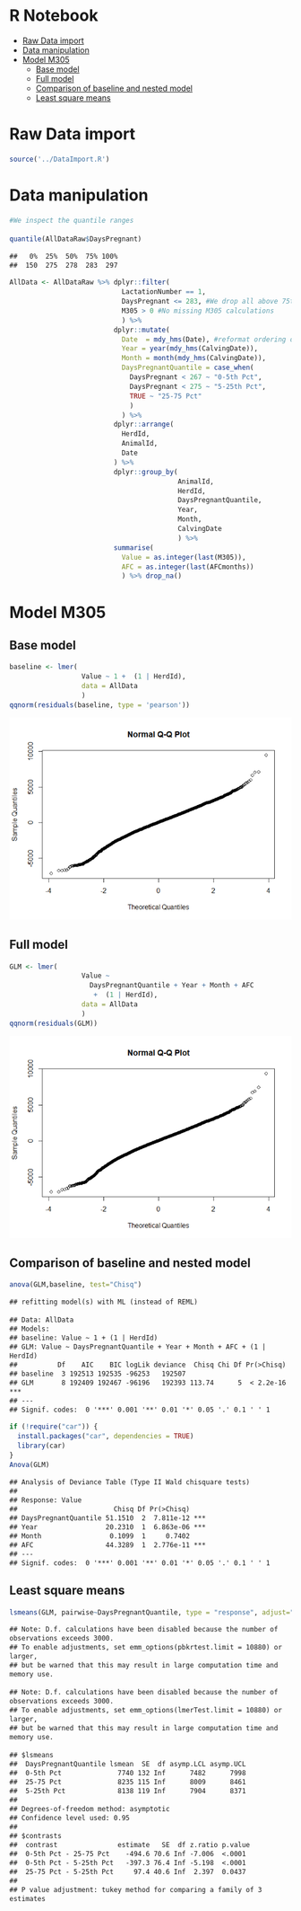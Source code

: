 R Notebook
================

-   [Raw Data import](#raw-data-import)
-   [Data manipulation](#data-manipulation)
-   [Model M305](#model-m305)
    -   [Base model](#base-model)
    -   [Full model](#full-model)
    -   [Comparison of baseline and nested model](#comparison-of-baseline-and-nested-model)
    -   [Least square means](#least-square-means)

Raw Data import
===============

``` r
source('../DataImport.R')
```

Data manipulation
=================

``` r
#We inspect the quantile ranges

quantile(AllDataRaw$DaysPregnant)
```

    ##   0%  25%  50%  75% 100% 
    ##  150  275  278  283  297

``` r
AllData <- AllDataRaw %>% dplyr::filter(
                            LactationNumber == 1,
                            DaysPregnant <= 283, #We drop all above 75th percentile because no interest at this stage, missing inseminations?
                            M305 > 0 #No missing M305 calculations
                            ) %>% 
                          dplyr::mutate(
                            Date  = mdy_hms(Date), #reformat ordering date
                            Year = year(mdy_hms(CalvingDate)),
                            Month = month(mdy_hms(CalvingDate)),
                            DaysPregnantQuantile = case_when(
                              DaysPregnant < 267 ~ "0-5th Pct",
                              DaysPregnant < 275 ~ "5-25th Pct",
                              TRUE ~ "25-75 Pct"
                              )
                            ) %>%
                          dplyr::arrange(
                            HerdId,
                            AnimalId,
                            Date
                          ) %>%
                          dplyr::group_by(
                                          AnimalId,
                                          HerdId,
                                          DaysPregnantQuantile,
                                          Year,
                                          Month,
                                          CalvingDate
                                          ) %>% 
                          summarise(
                            Value = as.integer(last(M305)),
                            AFC = as.integer(last(AFCmonths))
                            ) %>% drop_na()
```

Model M305
==========

Base model
----------

``` r
baseline <- lmer(
                  Value ~ 1 +  (1 | HerdId), 
                  data = AllData
                  )
qqnorm(residuals(baseline, type = 'pearson'))
```

![](M305_files/figure-markdown_github/unnamed-chunk-4-1.png)

Full model
----------

``` r
GLM <- lmer(
                  Value ~ 
                    DaysPregnantQuantile + Year + Month + AFC
                     +  (1 | HerdId),
                  data = AllData
                  )
qqnorm(residuals(GLM))
```

![](M305_files/figure-markdown_github/unnamed-chunk-5-1.png)

Comparison of baseline and nested model
---------------------------------------

``` r
anova(GLM,baseline, test="Chisq")
```

    ## refitting model(s) with ML (instead of REML)

    ## Data: AllData
    ## Models:
    ## baseline: Value ~ 1 + (1 | HerdId)
    ## GLM: Value ~ DaysPregnantQuantile + Year + Month + AFC + (1 | HerdId)
    ##          Df    AIC    BIC logLik deviance  Chisq Chi Df Pr(>Chisq)    
    ## baseline  3 192513 192535 -96253   192507                             
    ## GLM       8 192409 192467 -96196   192393 113.74      5  < 2.2e-16 ***
    ## ---
    ## Signif. codes:  0 '***' 0.001 '**' 0.01 '*' 0.05 '.' 0.1 ' ' 1

``` r
if (!require("car")) {
  install.packages("car", dependencies = TRUE)
  library(car)
}
Anova(GLM)
```

    ## Analysis of Deviance Table (Type II Wald chisquare tests)
    ## 
    ## Response: Value
    ##                        Chisq Df Pr(>Chisq)    
    ## DaysPregnantQuantile 51.1510  2  7.811e-12 ***
    ## Year                 20.2310  1  6.863e-06 ***
    ## Month                 0.1099  1     0.7402    
    ## AFC                  44.3289  1  2.776e-11 ***
    ## ---
    ## Signif. codes:  0 '***' 0.001 '**' 0.01 '*' 0.05 '.' 0.1 ' ' 1

Least square means
------------------

``` r
lsmeans(GLM, pairwise~DaysPregnantQuantile, type = "response", adjust="tukey")
```

    ## Note: D.f. calculations have been disabled because the number of observations exceeds 3000.
    ## To enable adjustments, set emm_options(pbkrtest.limit = 10880) or larger,
    ## but be warned that this may result in large computation time and memory use.

    ## Note: D.f. calculations have been disabled because the number of observations exceeds 3000.
    ## To enable adjustments, set emm_options(lmerTest.limit = 10880) or larger,
    ## but be warned that this may result in large computation time and memory use.

    ## $lsmeans
    ##  DaysPregnantQuantile lsmean  SE  df asymp.LCL asymp.UCL
    ##  0-5th Pct              7740 132 Inf      7482      7998
    ##  25-75 Pct              8235 115 Inf      8009      8461
    ##  5-25th Pct             8138 119 Inf      7904      8371
    ## 
    ## Degrees-of-freedom method: asymptotic 
    ## Confidence level used: 0.95 
    ## 
    ## $contrasts
    ##  contrast               estimate   SE  df z.ratio p.value
    ##  0-5th Pct - 25-75 Pct    -494.6 70.6 Inf -7.006  <.0001 
    ##  0-5th Pct - 5-25th Pct   -397.3 76.4 Inf -5.198  <.0001 
    ##  25-75 Pct - 5-25th Pct     97.4 40.6 Inf  2.397  0.0437 
    ## 
    ## P value adjustment: tukey method for comparing a family of 3 estimates
